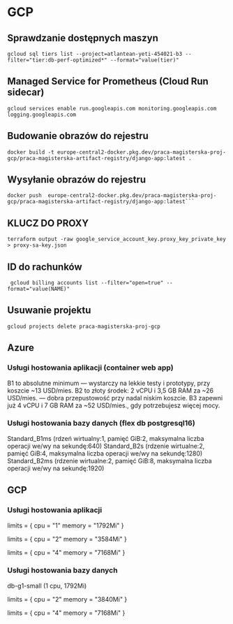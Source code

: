 # GCP
## Sprawdzanie dostępnych maszyn
```
gcloud sql tiers list --project=atlantean-yeti-454021-b3 --filter="tier:db-perf-optimized*" --format="value(tier)"
```

## Managed Service for Prometheus (Cloud Run sidecar)

```
gcloud services enable run.googleapis.com monitoring.googleapis.com logging.googleapis.com
```

## Budowanie obrazów do rejestru 
```
docker build -t europe-central2-docker.pkg.dev/praca-magisterska-proj-gcp/praca-magisterska-artifact-registry/django-app:latest .
```
## Wysyłanie obrazów do rejestru
```
docker push  europe-central2-docker.pkg.dev/praca-magisterska-proj-gcp/praca-magisterska-artifact-registry/django-app:latest```
```

## KLUCZ DO PROXY
```
terraform output -raw google_service_account_key.proxy_key_private_key > proxy-sa-key.json
```

## ID do rachunków
```
 gcloud billing accounts list --filter="open=true" --format="value(NAME)"
```

## Usuwanie projektu
```
gcloud projects delete praca-magisterska-proj-gcp
```

## Azure
### Usługi hostowania aplikacji (container web app)
B1 to absolutne minimum — wystarczy na lekkie testy i prototypy, przy koszcie ~13 USD/mies.
B2 to złoty środek: 2 vCPU i 3,5 GB RAM za ~26 USD/mies. — dobra przepustowość przy nadal niskim koszcie.
B3 zapewni już 4 vCPU i 7 GB RAM za ~52 USD/mies., gdy potrzebujesz więcej mocy.

### Usługi hostowania bazy danych (flex db postgresql16)
Standard_B1ms (rdzeń wirtualny:1, pamięć GiB:2, maksymalna liczba operacji we/wy na sekundę:640)
Standard_B2s (rdzenie wirtualne:2, pamięć GiB:4, maksymalna liczba operacji we/wy na sekundę:1280)
Standard_B2ms (rdzenie wirtualne:2, pamięć GiB:8, maksymalna liczba operacji we/wy na sekundę:1920)

## GCP
### Usługi hostowania aplikacji
limits = {
cpu    = "1"
memory = "1792Mi"
}

limits = {
cpu    = "2"
memory = "3584Mi"
}

limits = {
cpu    = "4"
memory = "7168Mi"
}
      
### Usługi hostowania bazy danych 
db-g1-small (1 cpu, 1792Mi)

limits = {
cpu    = "2"
memory = "3840Mi"
}

limits = {
cpu    = "4"
memory = "7168Mi"
}
